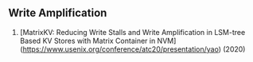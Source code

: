 ## Write Amplification


1. [MatrixKV: Reducing Write Stalls and Write Amplification in LSM-tree Based KV Stores with Matrix Container in NVM] (https://www.usenix.org/conference/atc20/presentation/yao) (2020)
